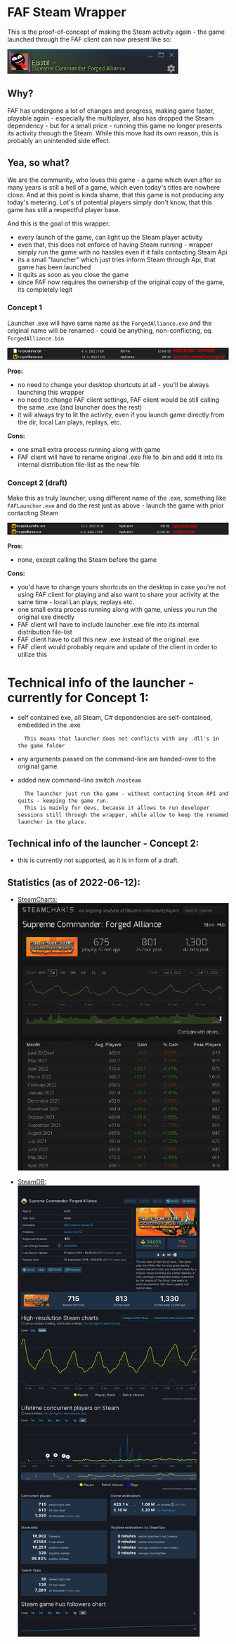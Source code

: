 # FAF Steam Wrapper

This is the proof-of-concept of making the Steam activity again - the game launched through the FAF client can now present like so:

![image](./images/activity.png)

## Why?
FAF has undergone a lot of changes and progress, making game faster, playable again - especially the multiplayer, also has dropped the Steam dependency - but for a small price - running this game no longer presents its activity through the Steam. While this move had its own reason, this is probably an unintended side effect.

## Yea, so what?
We are the community, who loves this game - a game which even after so many years is still a hell of a game, which even today's titles are nowhere close.
And at this point is kinda shame, that this game is not producing any today's metering. Lot's of potential players simply don't know, that this game has still a respectful player base.

And this is the goal of this wrapper.
- every launch of the game, can light up the Steam player activity
- even that, this does not enforce of having Steam running - wrapper simply run the game with no hassles even if it fails contacting Steam Api
- its a small "launcher" which just tries inform Steam through Api, that game has been launched
- it quits as soon as you close the game
- since FAF now requires the ownership of the original copy of the game, its completely legit

### Concept 1
Launcher .exe will have same name as the `ForgedAlliance.exe` and the original name will be renamed - could be anything, non-conflicting, eq. `ForgedAlliance.bin`

![how1](./images/how1.png)

**Pros:**
- no need to change your desktop shortcuts at all - you'll be always launching this wrapper
- no need to change FAF client settings, FAF client would be still calling the same .exe (and launcher does the rest)
- it will always try to lit the activity, even if you launch game directly from the dir, local Lan plays, replays, etc.

**Cons:**
- one small extra process running along with game
- FAF client will have to rename original .exe file to .bin and add it into its internal distribution file-list as the new file

### Concept 2 (draft)
Make this as truly launcher, using different name of the .exe, something like `FAFLauncher.exe` and do the rest just as above - launch the game with prior contacting Steam

![how2](./images/how2.png)

**Pros:**
- none, except calling the Steam before the game

**Cons:**
- you'd have to change yours shortcuts on the desktop in case you're not using FAF client for playing and also want to share your activity at the same time - local Lan plays, replays etc.
- one small extra process running along with game, unless you run the original exe directly
- FAF client will have to include launcher .exe file into its internal distribution file-list
- FAF client have to call this new .exe instead of the original .exe
- FAF client would probably require and update of the client in order to utilize this




# Technical info of the launcher - currently for Concept 1:
- self contained exe, all Steam, C# dependencies are self-contained, embedded in the .exe 

        This means that launcher does not conflicts with any .dll's in the game folder

- any arguments passed on the command-line are handed-over to the original game
- added new command-line switch `/nosteam`

        The launcher just run the game - without contacting Steam API and quits - keeping the game run.
        This is mainly for devs, because it allows to run developer sessions still through the wrapper, while allow to keep the renamed launcher in the place.

## Technical info of the launcher - Concept 2:
- this is currently not supported, as it is in form of a draft.


## Statistics (as of 2022-06-12):

- [SteamCharts:](https://steamcharts.com/app/9420)
  ![stats](./images/steamcharts.png)

- [SteamDB:](https://steamdb.info/app/9420)
  ![stats](./images/steamdb.info.jpg)
